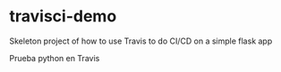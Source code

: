 # travisci-demo

Skeleton project of how to use Travis to do CI/CD on a simple flask app

Prueba python en Travis